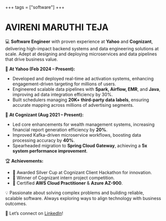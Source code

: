 +++
tags = ["software"]
+++

# AVIRENI MARUTHI TEJA

💻 **Software Engineer** with proven experience at **Yahoo** and **Cognizant**, delivering high-impact backend systems and data engineering solutions at scale. Adept at designing and deploying microservices and data pipelines that drive business value.

🚀 **At Yahoo (Feb 2024 – Present):**  
- Developed and deployed real-time ad activation systems, enhancing engagement-driven targeting for millions of users.  
- Engineered scalable data pipelines with **Spark, Airflow, EMR**, and **Java**, improving ad data integration efficiency by 30%.  
- Built schedulers managing **20K+ third-party data labels**, ensuring accurate mapping across millions of advertising segments.

🏢 **At Cognizant (Aug 2021 – Present):**  
- Led core enhancements for wealth management systems, increasing financial report generation efficiency by **20%**.  
- Improved Kafka-driven microservice workflows, boosting data processing accuracy by **40%**.  
- Spearheaded migration to **Spring Cloud Gateway**, achieving a **5x system performance improvement**.  

🏆 **Achievements:**  
- 🥈 Awarded Silver Cup at Cognizant Client Hackathon for innovation.  
- 🏅 Winner of Cognizant intern project competition.  
- 📜 Certified **AWS Cloud Practitioner** & **Azure AZ-900**.  

💡 Passionate about solving complex problems and building reliable, scalable software. Always exploring ways to align technology with business outcomes.

🔗 Let’s connect on [LinkedIn](https://www.linkedin.com/in/maruthi-teja/)!
